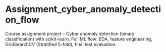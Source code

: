 # Assignment_cyber_anomaly_detection_flow
Course assignment project – Cyber anomaly detection (binary classification) with scikit-learn. Full ML flow: EDA, feature engineering, GridSearchCV (Stratified 5-fold), final test evaluation.
